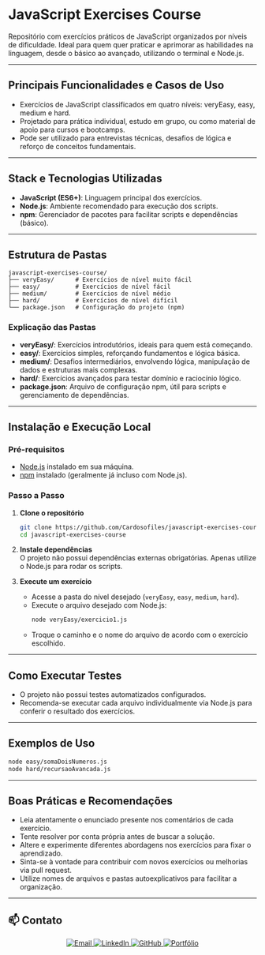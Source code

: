 # JavaScript Exercises Course

Repositório com exercícios práticos de JavaScript organizados por níveis de dificuldade. Ideal para quem quer praticar e aprimorar as habilidades na linguagem, desde o básico ao avançado, utilizando o terminal e Node.js.

---

## Principais Funcionalidades e Casos de Uso

- Exercícios de JavaScript classificados em quatro níveis: veryEasy, easy, medium e hard.
- Projetado para prática individual, estudo em grupo, ou como material de apoio para cursos e bootcamps.
- Pode ser utilizado para entrevistas técnicas, desafios de lógica e reforço de conceitos fundamentais.

---

## Stack e Tecnologias Utilizadas

- **JavaScript (ES6+)**: Linguagem principal dos exercícios.
- **Node.js**: Ambiente recomendado para execução dos scripts.
- **npm**: Gerenciador de pacotes para facilitar scripts e dependências (básico).

---

## Estrutura de Pastas

```
javascript-exercises-course/
├── veryEasy/      # Exercícios de nível muito fácil
├── easy/          # Exercícios de nível fácil
├── medium/        # Exercícios de nível médio
├── hard/          # Exercícios de nível difícil
└── package.json   # Configuração do projeto (npm)
```

### Explicação das Pastas

- **veryEasy/**: Exercícios introdutórios, ideais para quem está começando.
- **easy/**: Exercícios simples, reforçando fundamentos e lógica básica.
- **medium/**: Desafios intermediários, envolvendo lógica, manipulação de dados e estruturas mais complexas.
- **hard/**: Exercícios avançados para testar domínio e raciocínio lógico.
- **package.json**: Arquivo de configuração npm, útil para scripts e gerenciamento de dependências.

---

## Instalação e Execução Local

### Pré-requisitos

- [Node.js](https://nodejs.org/) instalado em sua máquina.
- [npm](https://www.npmjs.com/) instalado (geralmente já incluso com Node.js).

### Passo a Passo

1. **Clone o repositório**
   ```bash
   git clone https://github.com/Cardosofiles/javascript-exercises-course.git
   cd javascript-exercises-course
   ```

2. **Instale dependências**  
   O projeto não possui dependências externas obrigatórias. Apenas utilize o Node.js para rodar os scripts.

3. **Execute um exercício**
   - Acesse a pasta do nível desejado (`veryEasy`, `easy`, `medium`, `hard`).
   - Execute o arquivo desejado com Node.js:
     ```bash
     node veryEasy/exercicio1.js
     ```
   - Troque o caminho e o nome do arquivo de acordo com o exercício escolhido.

---

## Como Executar Testes

- O projeto não possui testes automatizados configurados.
- Recomenda-se executar cada arquivo individualmente via Node.js para conferir o resultado dos exercícios.

---

## Exemplos de Uso

```bash
node easy/somaDoisNumeros.js
node hard/recursaoAvancada.js
```

---

## Boas Práticas e Recomendações

- Leia atentamente o enunciado presente nos comentários de cada exercício.
- Tente resolver por conta própria antes de buscar a solução.
- Altere e experimente diferentes abordagens nos exercícios para fixar o aprendizado.
- Sinta-se à vontade para contribuir com novos exercícios ou melhorias via pull request.
- Utilize nomes de arquivos e pastas autoexplicativos para facilitar a organização.

---

## 📫 Contato

<div align="center">

<a href="mailto:cardosofiles@outlook.com">
  <img src="https://img.shields.io/badge/Email-0078D4?style=for-the-badge&logo=microsoftoutlook&logoColor=white" alt="Email"/>
</a>
<a href="https://www.linkedin.com/in/joaobatista-dev/" target="_blank">
  <img src="https://img.shields.io/badge/LinkedIn-0A66C2?style=for-the-badge&logo=linkedin&logoColor=white" alt="LinkedIn"/>
</a>
<a href="https://github.com/Cardosofiles" target="_blank">
  <img src="https://img.shields.io/badge/GitHub-181717?style=for-the-badge&logo=github&logoColor=white" alt="GitHub"/>
</a>
<a href="https://cardosofiles.dev/" target="_blank">
  <img src="https://img.shields.io/badge/Portfólio-222222?style=for-the-badge&logo=about.me&logoColor=white" alt="Portfólio"/>
</a>

</div>
